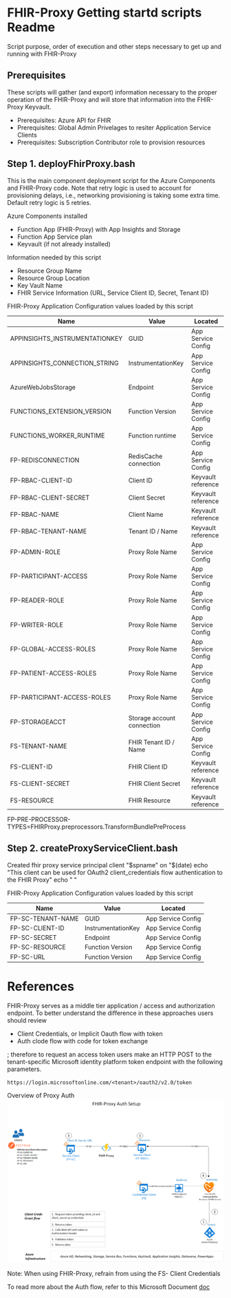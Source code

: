# FHIR-Proxy Getting startd scripts Readme
Script purpose, order of execution and other steps necessary to get up and running with FHIR-Proxy


## Prerequisites 

These scripts will gather (and export) information necessary to the proper operation of the FHIR-Proxy and will store that information into the FHIR-Proxy Keyvault.  
 - Prerequisites:  Azure API for FHIR 
 - Prerequisites:  Global Admin Privelages to resiter Application Service Clients 
 - Prerequisites:  Subscription Contributor role to provision resources  


## Step 1.  deployFhirProxy.bash
This is the main component deployment script for the Azure Components and FHIR-Proxy code.  Note that retry logic is used to account for provisioning delays, i.e., networking provisioning is taking some extra time.  Default retry logic is 5 retries.   

Azure Components installed 
 - Function App (FHIR-Proxy) with App Insights and Storage 
 - Function App Service plan 
 - Keyvault (if not already installed)

Information needed by this script 
 - Resource Group Name
 - Resource Group Location 
 - Key Vault Name
 - FHIR Service Information (URL, Service Client ID, Secret, Tenant ID)
 


FHIR-Proxy Application Configuration values loaded by this script 

Name                               | Value                      | Located              
-----------------------------------|----------------------------|--------------------
APPINSIGHTS_INSTRUMENTATIONKEY     | GUID                       | App Service Config  
APPINSIGHTS_CONNECTION_STRING      | InstrumentationKey         | App Service Config 
AzureWebJobsStorage                | Endpoint                   | App Service Config 
FUNCTIONS_EXTENSION_VERSION        | Function Version           | App Service Config 
FUNCTIONS_WORKER_RUNTIME           | Function runtime           | App Service Config
FP-REDISCONNECTION                 | RedisCache connection      | App Service Config
FP-RBAC-CLIENT-ID                  | Client ID                  | Keyvault reference 
FP-RBAC-CLIENT-SECRET              | Client Secret              | Keyvault reference  
FP-RBAC-NAME                       | Client Name                | Keyvault reference 
FP-RBAC-TENANT-NAME                | Tenant ID / Name           | Keyvault reference 
FP-ADMIN-ROLE                      | Proxy Role Name            | App Service Config
FP-PARTICIPANT-ACCESS              | Proxy Role Name            | App Service Config
FP-READER-ROLE                     | Proxy Role Name            | App Service Config
FP-WRITER-ROLE                     | Proxy Role Name            | App Service Config
FP-GLOBAL-ACCESS-ROLES             | Proxy Role Name            | App Service Config
FP-PATIENT-ACCESS-ROLES            | Proxy Role Name            | App Service Config
FP-PARTICIPANT-ACCESS-ROLES        | Proxy Role Name            | App Service Config
FP-STORAGEACCT                     | Storage account connection | App Service Config
FS-TENANT-NAME                     | FHIR Tenant ID / Name      | App Service Config
FS-CLIENT-ID                       | FHIR Client ID             | Keyvault reference  
FS-CLIENT-SECRET                   | FHIR Client Secret         | Keyvault reference  
FS-RESOURCE                        | FHIR Resource              | Keyvault reference   



FP-PRE-PROCESSOR-TYPES=FHIRProxy.preprocessors.TransformBundlePreProcess



## Step 2.  createProxyServiceClient.bash

Created fhir proxy service principal client "$spname" on "$(date)
		echo "This client can be used for OAuth2 client_credentials flow authentication to the FHIR Proxy"
		echo " "

FHIR-Proxy Application Configuration values loaded by this script 

Name                               | Value                      | Located              
-----------------------------------|----------------------------|--------------------
FP-SC-TENANT-NAME                  | GUID                       | App Service Config  
FP-SC-CLIENT-ID                    | InstrumentationKey         | App Service Config 
FP-SC-SECRET                       | Endpoint                   | App Service Config 
FP-SC-RESOURCE                     | Function Version           | App Service Config 
FP-SC-URL                          | Function Version           | App Service Config 

# References 
FHIR-Proxy serves as a middle tier application / access and authorization endpoint.  To better understand the difference in these approaches users should review 

- Client Credentials, or Implicit Oauth flow with token 
- Auth clode flow with code for token exchange

; therefore to request an access token users make an HTTP POST to the tenant-specific Microsoft identity platform token endpoint with the following parameters.

```azurecli
https://login.microsoftonline.com/<tenant>/oauth2/v2.0/token
```
Overview of Proxy Auth 
![overview](../docs/images/authflow.png)

Note:  When using FHIR-Proxy, refrain from using the FS- Client Credentials

To read more about the Auth flow, refer to this Microsoft Document [doc](https://docs.microsoft.com/en-us/azure/active-directory/develop/v2-oauth2-client-creds-grant-flow)



